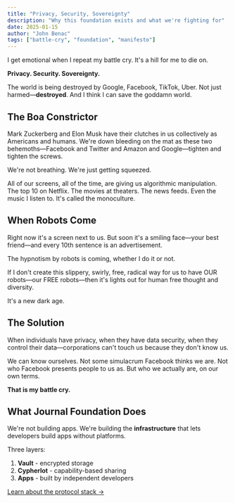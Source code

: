 ```yaml
---
title: "Privacy, Security, Sovereignty"
description: "Why this foundation exists and what we're fighting for"
date: 2025-01-15
author: "John Benac"
tags: ["battle-cry", "foundation", "manifesto"]
---
```


I get emotional when I repeat my battle cry. It's a hill for me to die on.

**Privacy. Security. Sovereignty.**

The world is being destroyed by Google, Facebook, TikTok, Uber. Not just harmed—**destroyed**. And I think I can save the goddamn world.

## The Boa Constrictor

Mark Zuckerberg and Elon Musk have their clutches in us collectively as Americans and humans. We're down bleeding on the mat as these two behemoths—Facebook and Twitter and Amazon and Google—tighten and tighten the screws.

We're not breathing. We're just getting squeezed.

All of our screens, all of the time, are giving us algorithmic manipulation. The top 10 on Netflix. The movies at theaters. The news feeds. Even the music I listen to. It's called the monoculture.

## When Robots Come

Right now it's a screen next to us. But soon it's a smiling face—your best friend—and every 10th sentence is an advertisement.

The hypnotism by robots is coming, whether I do it or not.

If I don't create this slippery, swirly, free, radical way for us to have OUR robots—our FREE robots—then it's lights out for human free thought and diversity.

It's a new dark age.

## The Solution

When individuals have privacy, when they have data security, when they control their data—corporations can't touch us because they don't know us.

We can know ourselves. Not some simulacrum Facebook thinks we are. Not who Facebook presents people to us as. But who we actually are, on our own terms.

**That is my battle cry.**
## What Journal Foundation Does

We're not building apps. We're building the **infrastructure** that lets developers build apps without platforms.

Three layers:
1. **Vault** - encrypted storage
2. **Cypherlot** - capability-based sharing
3. **Apps** - built by independent developers

[Learn about the protocol stack →](/stack)
